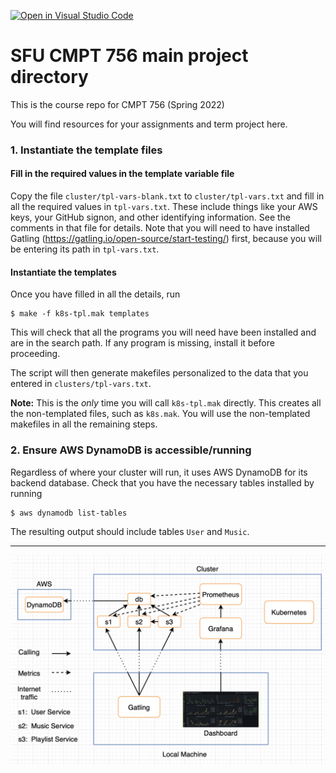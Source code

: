 [![Open in Visual Studio Code](https://classroom.github.com/assets/open-in-vscode-f059dc9a6f8d3a56e377f745f24479a46679e63a5d9fe6f495e02850cd0d8118.svg)](https://classroom.github.com/online_ide?assignment_repo_id=6723358&assignment_repo_type=AssignmentRepo)
# SFU CMPT 756 main project directory

This is the course repo for CMPT 756 (Spring 2022)

You will find resources for your assignments and term project here.


### 1. Instantiate the template files

#### Fill in the required values in the template variable file

Copy the file `cluster/tpl-vars-blank.txt` to `cluster/tpl-vars.txt`
and fill in all the required values in `tpl-vars.txt`.  These include
things like your AWS keys, your GitHub signon, and other identifying
information.  See the comments in that file for details. Note that you
will need to have installed Gatling
(https://gatling.io/open-source/start-testing/) first, because you
will be entering its path in `tpl-vars.txt`.

#### Instantiate the templates

Once you have filled in all the details, run

~~~
$ make -f k8s-tpl.mak templates
~~~

This will check that all the programs you will need have been
installed and are in the search path.  If any program is missing,
install it before proceeding.

The script will then generate makefiles personalized to the data that
you entered in `clusters/tpl-vars.txt`.

**Note:** This is the *only* time you will call `k8s-tpl.mak`
directly. This creates all the non-templated files, such as
`k8s.mak`.  You will use the non-templated makefiles in all the
remaining steps.

### 2. Ensure AWS DynamoDB is accessible/running

Regardless of where your cluster will run, it uses AWS DynamoDB
for its backend database. Check that you have the necessary tables
installed by running

~~~
$ aws dynamodb list-tables
~~~

The resulting output should include tables `User` and `Music`.

----

![System Diagram](https://github.com/scp756-221/term-project-alpha/blob/poc-S3/System-diagram.png "Optional title")


